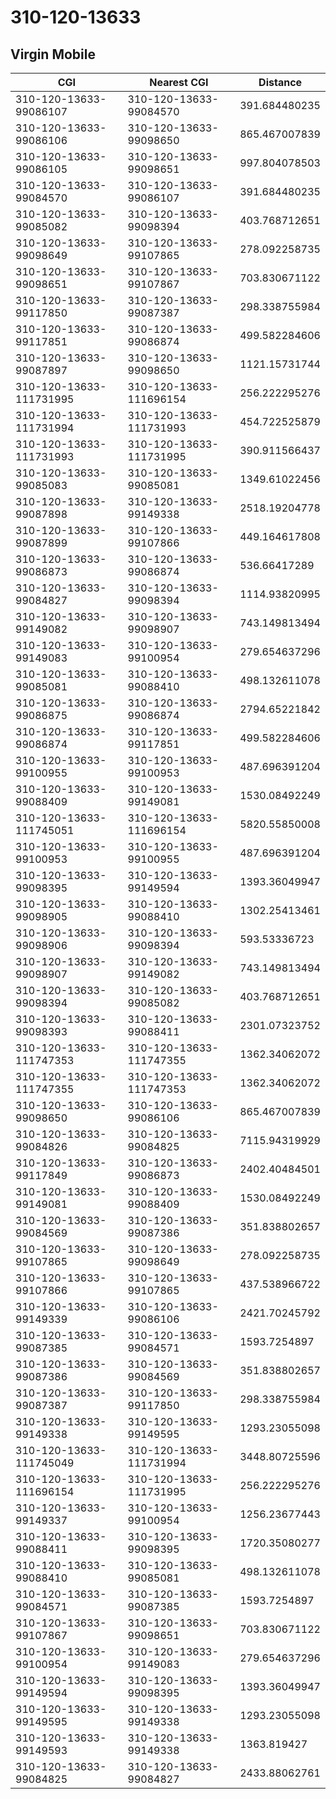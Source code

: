 # 310-120-13633
## Virgin Mobile


| CGI | Nearest CGI | Distance |
|-----|-------------|----------|
| 310-120-13633-99086107 | 310-120-13633-99084570 | 391.684480235 |
| 310-120-13633-99086106 | 310-120-13633-99098650 | 865.467007839 |
| 310-120-13633-99086105 | 310-120-13633-99098651 | 997.804078503 |
| 310-120-13633-99084570 | 310-120-13633-99086107 | 391.684480235 |
| 310-120-13633-99085082 | 310-120-13633-99098394 | 403.768712651 |
| 310-120-13633-99098649 | 310-120-13633-99107865 | 278.092258735 |
| 310-120-13633-99098651 | 310-120-13633-99107867 | 703.830671122 |
| 310-120-13633-99117850 | 310-120-13633-99087387 | 298.338755984 |
| 310-120-13633-99117851 | 310-120-13633-99086874 | 499.582284606 |
| 310-120-13633-99087897 | 310-120-13633-99098650 | 1121.15731744 |
| 310-120-13633-111731995 | 310-120-13633-111696154 | 256.222295276 |
| 310-120-13633-111731994 | 310-120-13633-111731993 | 454.722525879 |
| 310-120-13633-111731993 | 310-120-13633-111731995 | 390.911566437 |
| 310-120-13633-99085083 | 310-120-13633-99085081 | 1349.61022456 |
| 310-120-13633-99087898 | 310-120-13633-99149338 | 2518.19204778 |
| 310-120-13633-99087899 | 310-120-13633-99107866 | 449.164617808 |
| 310-120-13633-99086873 | 310-120-13633-99086874 | 536.66417289 |
| 310-120-13633-99084827 | 310-120-13633-99098394 | 1114.93820995 |
| 310-120-13633-99149082 | 310-120-13633-99098907 | 743.149813494 |
| 310-120-13633-99149083 | 310-120-13633-99100954 | 279.654637296 |
| 310-120-13633-99085081 | 310-120-13633-99088410 | 498.132611078 |
| 310-120-13633-99086875 | 310-120-13633-99086874 | 2794.65221842 |
| 310-120-13633-99086874 | 310-120-13633-99117851 | 499.582284606 |
| 310-120-13633-99100955 | 310-120-13633-99100953 | 487.696391204 |
| 310-120-13633-99088409 | 310-120-13633-99149081 | 1530.08492249 |
| 310-120-13633-111745051 | 310-120-13633-111696154 | 5820.55850008 |
| 310-120-13633-99100953 | 310-120-13633-99100955 | 487.696391204 |
| 310-120-13633-99098395 | 310-120-13633-99149594 | 1393.36049947 |
| 310-120-13633-99098905 | 310-120-13633-99088410 | 1302.25413461 |
| 310-120-13633-99098906 | 310-120-13633-99098394 | 593.53336723 |
| 310-120-13633-99098907 | 310-120-13633-99149082 | 743.149813494 |
| 310-120-13633-99098394 | 310-120-13633-99085082 | 403.768712651 |
| 310-120-13633-99098393 | 310-120-13633-99088411 | 2301.07323752 |
| 310-120-13633-111747353 | 310-120-13633-111747355 | 1362.34062072 |
| 310-120-13633-111747355 | 310-120-13633-111747353 | 1362.34062072 |
| 310-120-13633-99098650 | 310-120-13633-99086106 | 865.467007839 |
| 310-120-13633-99084826 | 310-120-13633-99084825 | 7115.94319929 |
| 310-120-13633-99117849 | 310-120-13633-99086873 | 2402.40484501 |
| 310-120-13633-99149081 | 310-120-13633-99088409 | 1530.08492249 |
| 310-120-13633-99084569 | 310-120-13633-99087386 | 351.838802657 |
| 310-120-13633-99107865 | 310-120-13633-99098649 | 278.092258735 |
| 310-120-13633-99107866 | 310-120-13633-99107865 | 437.538966722 |
| 310-120-13633-99149339 | 310-120-13633-99086106 | 2421.70245792 |
| 310-120-13633-99087385 | 310-120-13633-99084571 | 1593.7254897 |
| 310-120-13633-99087386 | 310-120-13633-99084569 | 351.838802657 |
| 310-120-13633-99087387 | 310-120-13633-99117850 | 298.338755984 |
| 310-120-13633-99149338 | 310-120-13633-99149595 | 1293.23055098 |
| 310-120-13633-111745049 | 310-120-13633-111731994 | 3448.80725596 |
| 310-120-13633-111696154 | 310-120-13633-111731995 | 256.222295276 |
| 310-120-13633-99149337 | 310-120-13633-99100954 | 1256.23677443 |
| 310-120-13633-99088411 | 310-120-13633-99098395 | 1720.35080277 |
| 310-120-13633-99088410 | 310-120-13633-99085081 | 498.132611078 |
| 310-120-13633-99084571 | 310-120-13633-99087385 | 1593.7254897 |
| 310-120-13633-99107867 | 310-120-13633-99098651 | 703.830671122 |
| 310-120-13633-99100954 | 310-120-13633-99149083 | 279.654637296 |
| 310-120-13633-99149594 | 310-120-13633-99098395 | 1393.36049947 |
| 310-120-13633-99149595 | 310-120-13633-99149338 | 1293.23055098 |
| 310-120-13633-99149593 | 310-120-13633-99149338 | 1363.819427 |
| 310-120-13633-99084825 | 310-120-13633-99084827 | 2433.88062761 |
